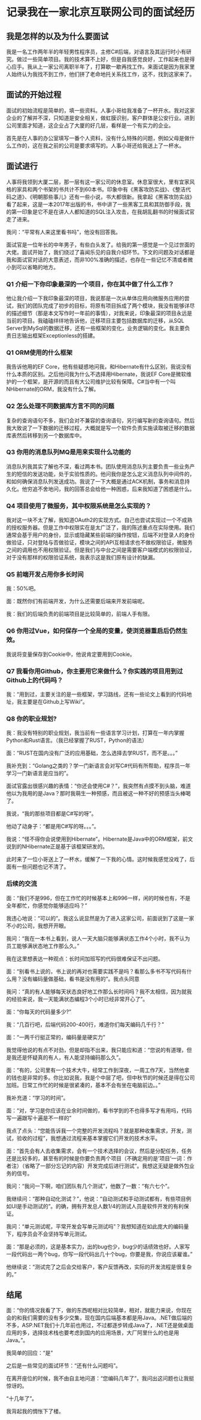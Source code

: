 # 记录我在一家北京互联网公司的面试经历

## 我是怎样的以及为什么要面试

我是一名工作两年半的年轻男性程序员，主修C#后端，对语言及其运行时小有研究。做过一些简单项目。我的技术算不上好，但是自我感觉良好，工作起来也是得心应手。我从上一家公司离职半年了，打算歇一歇再找工作。来面试是因为我家里人始终认为我找不到工作，他们拼了老命地托关系找工作，这不，找到这家来了。

## 面试的开始过程

面试的初始流程是简单的，填一些资料。人事小哥给我准备了一杯开水。我对这家企业的了解并不深，只知道是安全相关，做虹膜识别，客户群体是公安行业。进到公司里面才知道，这企业占了大厦的好几层，看样是一个有实力的企业。

首先是在人事的办公室填写一番个人资料，没有什么特殊的问题，例如父母是做什么工作的，这在我之前的公司是要求填写的。人事小哥还给我送上了一杯水。

## 面试进行

人事将我领到大厦二层，那一层有这一家公司的休息室。休息室很大，里有宜家风格的家具和两个书架的书共计不到60本书。印象中有《黑客攻防实战》、《整洁代码之道》、《明朝那些事儿》还有一些小说，书大都很新。我拿起《黑客攻防实战》看了起来，这是一本2017年出版的书，书中讲了一些黑客工具和其防御手段，我的第一印象是它不是在讲人人都知道的SQL注入攻击，在我胡乱翻书的时候面试官走了进来。

我问：“平常有人来这里看书吗”，他没有回答我。

面试官是一位年长的中年男子，有些白头发了。给我的第一感觉是一个见过世面的大佬。面试开始了，我们绕过了喜闻乐见的自我介绍环节。下文的问题及对话都是我和面试官对话的大意表述，而非100%准确的描述，也存在一些记忆不清或者微小到可以省略的地方。

### Q1 介绍一下你印象最深的一个项目，你在其中做了什么工作？

他让我介绍一下我印象最深的项目，我说那是一次从单体应用向微服务应用的尝试，我们的团队完成了初步的目标，将原有项目拆成了两个模块，我没有能够详尽的描述细节（那是本文写作时一年前的事情），对我来说，印象最深的项目永远是当前的项目。我磕磕绊绊地告诉他，迁移项目主要包括数据库的迁移，从SQL Server到MySql的数据迁移，还有一些框架的变化，业务逻辑的变化。我主要负责日志输出框架Exceptionless的搭建。

### Q1 ORM使用的什么框架

我告诉他用的EF Core，他有些疑惑地问我，和Hibernate有什么区别，我说没有什么本质的区别。之后他问我为什么不选择用Hibernate，我说EF Core是微软维护的一个框架，是开源的而且有大公司维护比较有保障。C#当中有一个叫NHibernate的ORM，我没有什么了解。

### Q2 怎么处理不同数据库方言不同的问题

复杂的查询语句不多，我们会对不兼容的查询语句，另行编写新的查询语句。然后我大致说了一下数据的迁移过程，大概就是写一个软件负责实施读取被迁移的数据库表然后转移到另一个数据库中。

### Q3 你用的消息队列MQ是用来实现什么功能的

消息队列我其实了解也不深，看过两本书。团队使用消息队列主要负责一些业务产生的短信的发送功能，处于实验性质的。他问我你是怎么定义消息队列中间件的，和如何确保消息队列发送成功。我说了一下大概是通过ACK机制，事务和消息持久化。他穷追不舍地问，我的回答总会给他一种困惑，后来我知道了困惑是什么。

### Q4 项目使用了微服务，其中权限系统是怎么实现的？

我对这一块不太了解，我知道OAuth2的实现方式。自己也尝试实现过一个不成熟的授权服务器。但是工作中权限实在是太广泛了，我的陈述重点在实际使用。我们通常会基于用户的身份，显示或隐藏某些前端的操作按钮，后端不对登录人的身份做验证，只对登陆与否做验证，模块之间的API互相请求也不做权限验证，微服务之间的调用也不用权限验证。但是我们与中台之间是需要客户端模式的权限验证，对于没有那样的权限验证系统，我表示这是我们原有设计的缺漏。

### Q5 前端开发占用你多长时间

我：50%吧。

面：既然你们有前端开发，为什么还需要后端来开发前端呢。

我：我们的后端负责的前端项目是比较简单的，前端人手有限。

### Q6 你用过Vue，如何保存一个全局的变量，使浏览器重启后仍然生效。

我说将变量保存到Cookie中，他说肯定要用到Cookie。

### Q7 我看你用Github，你主要用它来做什么？你实践的项目用到过Github上的代码吗？

我：“用到过，主要关注的是一些框架，学习路线，还有一些论文上看到的代码地址，我主要是在Github上写Wiki”。

### Q8 你的职业规划?

我：我没有特别的职业规划，我当前有一些语言学习计划，打算在一年内掌握Python和Rust语言。（我已经掌握了RUST，Python的语法）

面：“RUST在国内没有广泛的应用基础，怎么选择去学RUST，而不是。。。”

我补充到：“Golang之类的？学一门新语言会对写C#代码有所帮助，程序员一年学习一门新语言是应当的”。

面试官露出很感兴趣的表情：“你还会使用C#？”，我突然有点摸不到头脑，难道他以为我用的是Java？那时我萌生一种预感，而且被这一种不好的预感当头棒喝了。

我说，“我的那些项目都是C#写的呀”。

他动了动身子：“都是用C#写的呀。。。”。

我说：“怪不得你会说使用到Hibernate”。Hibernate是Java中的ORM框架，前文说到的NHibernate正是基于该框架研发的。

此时来了一位小哥送上了一杯水，缓解了一下我的心情。这时候我感觉没戏了，后面有一些问题也记不清了。

### 后续的交流

面：“我们不是996，但在工作忙的时候基本上和996一样，闲的时候也有，不是全年都忙，你感觉你能够适应吗？”

我违心地说：“可以的”。我这么说显然是为了进入这家公司，前面说到了这是一家不小的公司，我想开开眼。

我问：“我在一本书上看到，说人一天大脑只能够满状态工作4个小时，我不认为员工能够满状态地工作那么久。”

我在这里想表达一种观点：长时间加班写的代码很难保证不出问题。

面：“别看书上说的，书上说的再对也需要实践不是吗？看那么多书不写代码有什么用？没有编码量做基础，看书是没有用的”。我点头同意

我问：“真的有人能够每天状态良好地工作那么长时间吗？我不太相信，因为就我的经验来说，我一天能满状态编程3个小时已经非常开心了”。

面：“你每天的代码量多少?”

我：“几百行吧，后端代码200-400行，难道你们每天编码几千行？”

面：“一两千行挺正常的，编码量是硬实力”

我觉得他说的有点不对劲，但是却指不出来，我只能应和道：“您说的有道理，但是我还是怀疑真的有人，有人能坚持编码那么久”。

面：“有的，公司里有一个技术大牛，经常工作到深夜，一周工作7天，当然他拿的钱也是非常的多。你比如说我，我是个中层了吧，但中秋节的时候还是得在公司加班。日常工作忙的时候是很紧凑的，基本不会有坐在电脑前边。。”

我补充道：“学习的时间”。

面：“对，学习是你应该在业余时间做的，看书学到的不也得多写才有用吗，代码写一遍跟写十遍是不一样的”

我点了点头：“您能告诉我一个完整的开发流程吗？就是那种收集需求，开发，测试，验收的过程”，我想通过流程来基本掌握它们开发的技术水平。

面：“首先会有人去收集需求，会有一个技术选择的会议，然后是分配任务，任务还是比较多的，甚至有的时候是你要负责两个项目（不确定用的是‘项目’一词：作者注）（省略了一部分忘记的内容）开发完成后进行测试”。我想这无疑是做外包业务的信号。

我问：“我问一下啊，咱们团队有几个测试”，他数了一数：“有六七个”。

我继续问：“那种自动化测试？”，他说：“自动测试和手动测试都有，有些项目例如UI是手动测试的”。的确，拥有开发总人数1/4的测试人员是软件开发的有利保证。

我问：“单元测试呢，平常开发会写单元测试吗”？我想知道在如此庞大的编码量下，程序员会不会坚持写单元测试。

面：“那是必须的，这是基本实力，出的bug也少，bug少的话绩效也好。人家写一段代码出一两个bug，你写一段代码出几十个bug，你要是我，你说应该雇谁。”

他继续说：“测试完了之后会交给客户，客户反馈再改，实际的开发流程是很复杂的。”

## 结尾

面：“你的情况我看了下，做的东西呢相对比较简单，相对，就能力来说，你现在会的和我们需要的没有多少交集，现在国内后端基本都是用Java。.NET做后端的不多，ASP.NET我们十几年前也用过，不过都逐步转成Java了，.NET还是做桌面应用的多，选择技术栈也要考虑到国内的应用场景，大厂阿里什么的也是用Java。”。

我简单的回应：“是”

之后是一些常见的面试环节：“还有什么问题吗”。

在离开座位的时候，我不由自主地问道：“您编码几年了”，我问出这问题也让我挺惊讶的。

“十几年了”。

我背起我的惆怅下了楼。



